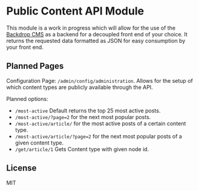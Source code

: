 # Public Content API Module
This module is a work in progress which will allow for the use of the [Backdrop CMS](https://backdropcms.org/) as a backend for a decoupled front end of your choice. It returns the requested data formatted as JSON for easy consumption by your front end.

## Planned Pages
Configuration Page: `/admin/config/administration`. Allows for the setup of which content types are publicly available through the API.

Planned options:
* `/most-active` Default returns the top 25 most active posts.
* `/most-active/?page=2` for the next most popular posts.
* `/most-active/article/` for the most active posts of a certain content type.
* `/most-active/article/?page=2` for the next most popular posts of a given content type.
* `/get/article/1` Gets Content type with given node id.

## License
MIT
